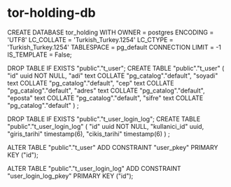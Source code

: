 # tor-holding-db
CREATE DATABASE tor_holding
    WITH
    OWNER = postgres
    ENCODING = 'UTF8'
    LC_COLLATE = 'Turkish_Turkey.1254'
    LC_CTYPE = 'Turkish_Turkey.1254'
    TABLESPACE = pg_default
    CONNECTION LIMIT = -1
    IS_TEMPLATE = False;
		
DROP TABLE IF EXISTS "public"."t_user";
CREATE TABLE "public"."t_user" (
  "id" uuid NOT NULL,
  "adi" text COLLATE "pg_catalog"."default",
  "soyadi" text COLLATE "pg_catalog"."default",
  "cep" text COLLATE "pg_catalog"."default",
  "adres" text COLLATE "pg_catalog"."default",
  "eposta" text COLLATE "pg_catalog"."default",
  "sifre" text COLLATE "pg_catalog"."default"
)
;


DROP TABLE IF EXISTS "public"."t_user_login_log";
CREATE TABLE "public"."t_user_login_log" (
  "id" uuid NOT NULL,
  "kullanici_id" uuid,
  "giris_tarihi" timestamp(6),
  "cikis_tarihi" timestamp(6)
)
;


ALTER TABLE "public"."t_user" ADD CONSTRAINT "user_pkey" PRIMARY KEY ("id");


ALTER TABLE "public"."t_user_login_log" ADD CONSTRAINT "user_login_log_pkey" PRIMARY KEY ("id");
